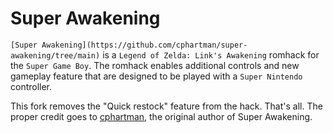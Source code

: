 # Super Awakening

`[Super Awakening](https://github.com/cphartman/super-awakening/tree/main)` is a `Legend of Zelda: Link's Awakening` romhack for the `Super Game Boy`.  The romhack enables additional controls and new gameplay feature that are designed to be played with a `Super Nintendo` controller.

This fork removes the "Quick restock" feature from the hack. That's all. The proper credit goes to [cphartman](https://github.com/cphartman), the original author of Super Awakening.

